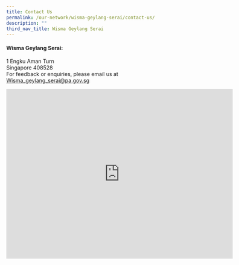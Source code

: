```yaml
---
title: Contact Us
permalink: /our-network/wisma-geylang-serai/contact-us/
description: ""
third_nav_title: Wisma Geylang Serai
---
```

#### Wisma Geylang Serai:

1 Engku Aman Turn<br>
Singapore 408528<br>
For feedback or enquiries, please email us at [Wisma_geylang_serai@pa.gov.sg](mailto:Wisma_geylang_serai@pa.gov.sg)
<iframe src="https://www.google.com/maps/embed?pb=!1m18!1m12!1m3!1d3988.765146834616!2d103.89438021533121!3d1.316499162047015!2m3!1f0!2f0!3f0!3m2!1i1024!2i768!4f13.1!3m3!1m2!1s0x31da181754a5e935%3A0x5cea82a3793b4e9!2sWisma%20Geylang%20Serai!5e0!3m2!1sen!2ssg!4v1655785157748!5m2!1sen!2ssg" width="600" height="450" style="border:0;" allowfullscreen="" loading="lazy" ></iframe>